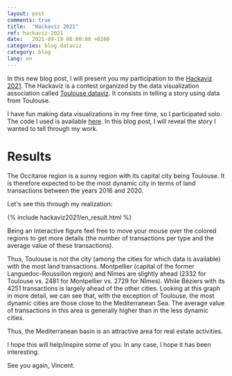 ```yaml
---
layout: post
comments: true
title:  "Hackaviz 2021"
ref: hackaviz-2021
date:   2021-09-19 08:00:00 +0200
categories: blog dataviz
category: blog
lang: en
---
```


In this new blog post, I will present you my participation to the [Hackaviz 2021](https://github.com/ToulouseDataViz/Hackaviz2021).
The Hackaviz is a contest organized by the data visualization association called [Toulouse dataviz](https://toulouse-dataviz.fr/). It consists in telling a story using data from Toulouse.

I have fun making data visualizations in my free time, so I participated solo.
The code I used is available [here](https://github.com/vroger11/hackaviz2021).
In this blog post, I will reveal the story I wanted to tell through my work.

# Results

The Occitanie region is a sunny region with its capital city being Toulouse.
It is therefore expected to be the most dynamic city in terms of land transactions between the years 2016 and 2020.

Let's see this through my realization:

{% include hackaviz2021/en_result.html %}

Being an interactive figure feel free to move your mouse over the colored regions to get more details (the number of transactions per type and the average value of these transactions).

Thus, Toulouse is not the city (among the cities for which data is available) with the most land transactions. Montpellier (capital of the former Languedoc-Roussillon region) and Nîmes are slightly ahead (2332 for Toulouse vs. 2481 for Montpellier vs. 2729 for Nîmes). While Béziers with its 4251 transactions is largely ahead of the other cities.
Looking at this graph in more detail, we can see that, with the exception of Toulouse, the most dynamic cities are those close to the Mediterranean Sea. The average value of transactions in this area is generally higher than in the less dynamic cities.

Thus, the Mediterranean basin is an attractive area for real estate activities.


I hope this will help/inspire some of you.
In any case, I hope it has been interesting.

See you again, Vincent.
